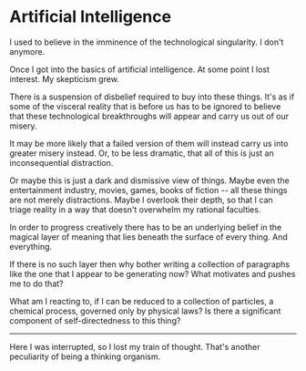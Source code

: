 # Artificial Intelligence

I used to believe in the imminence of the technological singularity. I don't anymore.

Once I got into the basics of artificial intelligence. At some point I lost interest. My skepticism grew.

There is a suspension of disbelief required to buy into these things. It's as if some of the visceral reality that is before us has to be ignored to believe that these technological breakthroughs will appear and carry us out of our misery.

It may be more likely that a failed version of them will instead carry us into greater misery instead. Or, to be less dramatic, that all of this is just an inconsequential distraction.

Or maybe this is just a dark and dismissive view of things. Maybe even the entertainment industry, movies, games, books of fiction -- all these things are not merely distractions. Maybe I overlook their depth, so that I can triage reality in a way that doesn't overwhelm my rational faculties.

In order to progress creatively there has to be an underlying belief in the magical layer of meaning that lies beneath the surface of every thing. And everything.

If there is no such layer then why bother writing a collection of paragraphs like the one that I appear to be generating now? What motivates and pushes me to do that?

What am I reacting to, if I can be reduced to a collection of particles, a chemical process, governed only by physical laws? Is there a significant component of self-directedness to this thing?

***

Here I was interrupted, so I lost my train of thought. That's another peculiarity of being a thinking organism.